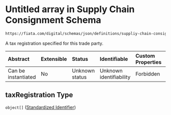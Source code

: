 # Untitled array in Supply Chain Consignment Schema

```txt
https://fiata.com/digital/schemas/json/definitions/suppliy-chain-consignment.schema.json#/$defs/tradeParty/properties/taxRegistration
```

A tax registration specified for this trade party.

| Abstract            | Extensible | Status         | Identifiable            | Custom Properties | Additional Properties | Access Restrictions | Defined In                                                                                                                      |
| :------------------ | :--------- | :------------- | :---------------------- | :---------------- | :-------------------- | :------------------ | :------------------------------------------------------------------------------------------------------------------------------ |
| Can be instantiated | No         | Unknown status | Unknown identifiability | Forbidden         | Allowed               | none                | [supply-chain-consignment.schema.json*](../tooling/out/definitions/supply-chain-consignment.schema.json "open original schema") |

## taxRegistration Type

`object[]` ([Standardized Identifier](standardized-identifier.md))

